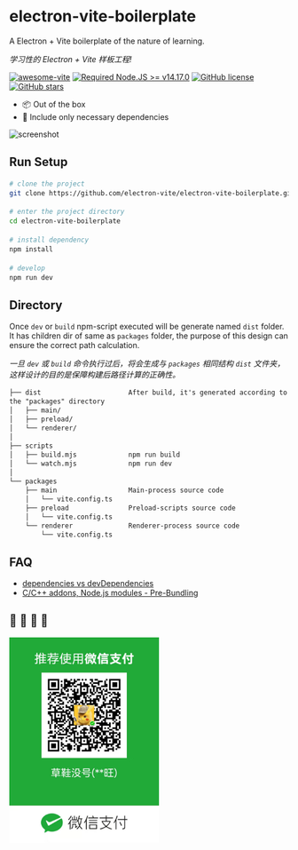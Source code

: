 # electron-vite-boilerplate

A Electron + Vite boilerplate of the nature of learning.

*学习性的 Electron + Vite 样板工程!*

[![awesome-vite](https://awesome.re/badge.svg)](https://github.com/vitejs/awesome-vite)
[![Required Node.JS >= v14.17.0](https://img.shields.io/static/v1?label=node&message=%3E=14.17.0&logo=node.js&color=3f893e)](https://nodejs.org/about/releases)
[![GitHub license](https://img.shields.io/github/license/caoxiemeihao/electron-vite-boilerplate)](https://github.com/electron-vite/electron-vite-boilerplate/blob/main/LICENSE)
[![GitHub stars](https://img.shields.io/github/stars/caoxiemeihao/electron-vite-boilerplate?color=fa6470)](https://github.com/electron-vite/electron-vite-boilerplate)

- 📦 Out of the box  
- 🚚 Include only necessary dependencies  

![screenshot](https://raw.githubusercontent.com/electron-vite/electron-vite-boilerplate/main/packages/renderer/public/screenshot-transparent.png)

## Run Setup

```sh
# clone the project
git clone https://github.com/electron-vite/electron-vite-boilerplate.git

# enter the project directory
cd electron-vite-boilerplate

# install dependency
npm install

# develop
npm run dev
```

## Directory

Once `dev` or `build` npm-script executed will be generate named `dist` folder. It has children dir of same as `packages` folder, the purpose of this design can ensure the correct path calculation.

*一旦 `dev` 或 `build` 命令执行过后，将会生成与 `packages` 相同结构 `dist` 文件夹，这样设计的目的是保障构建后路径计算的正确性。*

```tree
├── dist                      After build, it's generated according to the "packages" directory
│   ├── main/
│   ├── preload/
│   └── renderer/
│
├── scripts
│   ├── build.mjs             npm run build
│   └── watch.mjs             npm run dev
│
└── packages
    ├── main                  Main-process source code
    │   └── vite.config.ts
    ├── preload               Preload-scripts source code
    │   └── vite.config.ts
    └── renderer              Renderer-process source code
        └── vite.config.ts
```

## FAQ

- [dependencies vs devDependencies](https://github.com/electron-vite/vite-plugin-electron-renderer#dependencies-vs-devdependencies)
- [C/C++ addons, Node.js modules - Pre-Bundling](https://github.com/electron-vite/vite-plugin-electron-renderer#dependency-pre-bundling)

## 🍵 🍰 🍣 🍟

<img width="270" src="https://github.com/caoxiemeihao/blog/blob/main/assets/$qrcode/$.png?raw=true">
